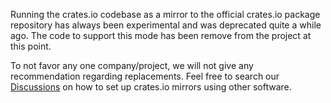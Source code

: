 Running the crates.io codebase as a mirror to the official crates.io package
repository has always been experimental and was deprecated quite a while ago.
The code to support this mode has been remove from the project at this point.

To not favor any one company/project, we will not give any recommendation
regarding replacements. Feel free to search our
[Discussions](https://github.com/rust-lang/crates.io/discussions) on how to
set up crates.io mirrors using other software.
